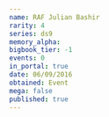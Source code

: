 ```yaml
---
name: RAF Julian Bashir
rarity: 4
series: ds9
memory_alpha:
bigbook_tier: -1
events: 0
in_portal: true
date: 06/09/2016
obtained: Event
mega: false
published: true
---
```



